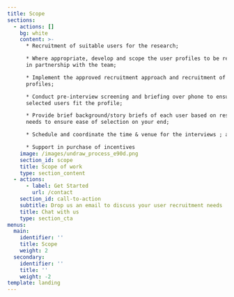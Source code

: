 ```yaml
---
title: Scope
sections:
  - actions: []
    bg: white
    content: >-
      * Recruitment of suitable users for the research;

      * Where appropriate, develop and scope the user profiles to be recruited,
      in partnership with the team;

      * Implement the approved recruitment approach and recruitment of user
      profiles;

      * Conduct pre-interview screening and briefing over phone to ensure
      selected users fit the profile;

      * Provide brief background/story briefs of each user based on research
      needs to ensure ease of selection on your end;

      * Schedule and coordinate the time & venue for the interviews ; and

      * Support in purchase of incentives
    image: /images/undraw_process_e90d.png
    section_id: scope
    title: Scope of work
    type: section_content
  - actions:
      - label: Get Started
        url: /contact
    section_id: call-to-action
    subtitle: Drop us an email to discuss your user recruitment needs
    title: Chat with us
    type: section_cta
menus:
  main:
    identifier: ''
    title: Scope
    weight: 2
  secondary:
    identifier: ''
    title: ''
    weight: -2
template: landing
---
```


